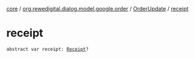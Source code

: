 [core](../../index.md) / [org.rewedigital.dialog.model.google.order](../index.md) / [OrderUpdate](index.md) / [receipt](./receipt.md)

# receipt

`abstract var receipt: `[`Receipt`](../-receipt/index.md)`?`